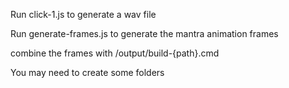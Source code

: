 Run click-1.js to generate a wav file

Run generate-frames.js to generate the mantra animation frames

combine the frames with /output/build-{path}.cmd

You may need to create some folders